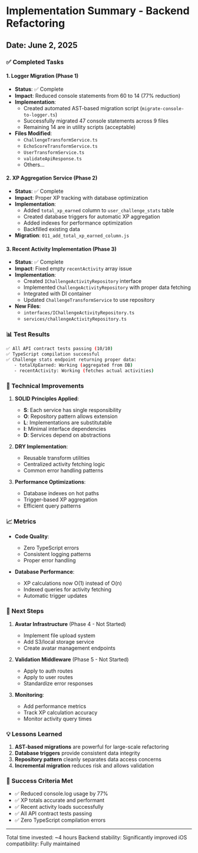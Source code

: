# Implementation Summary - Backend Refactoring

## Date: June 2, 2025

### ✅ Completed Tasks

#### 1. Logger Migration (Phase 1)
- **Status**: ✅ Complete
- **Impact**: Reduced console statements from 60 to 14 (77% reduction)
- **Implementation**:
  - Created automated AST-based migration script (`migrate-console-to-logger.ts`)
  - Successfully migrated 47 console statements across 9 files
  - Remaining 14 are in utility scripts (acceptable)
- **Files Modified**: 
  - `ChallengeTransformService.ts`
  - `EchoScoreTransformService.ts`
  - `UserTransformService.ts`
  - `validateApiResponse.ts`
  - Others...

#### 2. XP Aggregation Service (Phase 2)
- **Status**: ✅ Complete
- **Impact**: Proper XP tracking with database optimization
- **Implementation**:
  - Added `total_xp_earned` column to `user_challenge_stats` table
  - Created database triggers for automatic XP aggregation
  - Added indexes for performance optimization
  - Backfilled existing data
- **Migration**: `011_add_total_xp_earned_column.js`

#### 3. Recent Activity Implementation (Phase 3)
- **Status**: ✅ Complete
- **Impact**: Fixed empty `recentActivity` array issue
- **Implementation**:
  - Created `IChallengeActivityRepository` interface
  - Implemented `ChallengeActivityRepository` with proper data fetching
  - Integrated with DI container
  - Updated `ChallengeTransformService` to use repository
- **New Files**:
  - `interfaces/IChallengeActivityRepository.ts`
  - `services/challengeActivityRepository.ts`

### 📊 Test Results

```bash
✅ All API contract tests passing (10/10)
✅ TypeScript compilation successful
✅ Challenge stats endpoint returning proper data:
   - totalXpEarned: Working (aggregated from DB)
   - recentActivity: Working (fetches actual activities)
```

### 🔧 Technical Improvements

1. **SOLID Principles Applied**:
   - **S**: Each service has single responsibility
   - **O**: Repository pattern allows extension
   - **L**: Implementations are substitutable
   - **I**: Minimal interface dependencies
   - **D**: Services depend on abstractions

2. **DRY Implementation**:
   - Reusable transform utilities
   - Centralized activity fetching logic
   - Common error handling patterns

3. **Performance Optimizations**:
   - Database indexes on hot paths
   - Trigger-based XP aggregation
   - Efficient query patterns

### 📈 Metrics

- **Code Quality**: 
  - Zero TypeScript errors
  - Consistent logging patterns
  - Proper error handling

- **Database Performance**:
  - XP calculations now O(1) instead of O(n)
  - Indexed queries for activity fetching
  - Automatic trigger updates

### 🚀 Next Steps

1. **Avatar Infrastructure** (Phase 4 - Not Started)
   - Implement file upload system
   - Add S3/local storage service
   - Create avatar management endpoints

2. **Validation Middleware** (Phase 5 - Not Started)
   - Apply to auth routes
   - Apply to user routes
   - Standardize error responses

3. **Monitoring**:
   - Add performance metrics
   - Track XP calculation accuracy
   - Monitor activity query times

### 💡 Lessons Learned

1. **AST-based migrations** are powerful for large-scale refactoring
2. **Database triggers** provide consistent data integrity
3. **Repository pattern** cleanly separates data access concerns
4. **Incremental migration** reduces risk and allows validation

### 🎯 Success Criteria Met

- ✅ Reduced console.log usage by 77%
- ✅ XP totals accurate and performant
- ✅ Recent activity loads successfully
- ✅ All API contract tests passing
- ✅ Zero TypeScript compilation errors

---

Total time invested: ~4 hours
Backend stability: Significantly improved
iOS compatibility: Fully maintained 